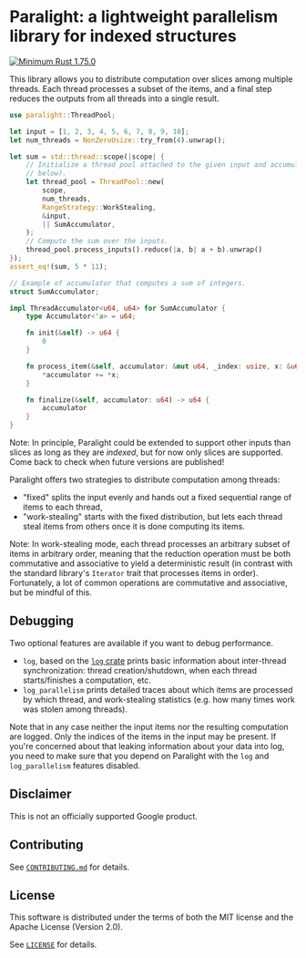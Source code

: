 # Paralight: a lightweight parallelism library for indexed structures

[![Minimum Rust 1.75.0](https://img.shields.io/badge/rust-1.75.0%2B-orange.svg?logo=rust)](https://releases.rs/docs/1.75.0/)

This library allows you to distribute computation over slices among multiple
threads. Each thread processes a subset of the items, and a final step reduces
the outputs from all threads into a single result.

```rust
use paralight::ThreadPool;

let input = [1, 2, 3, 4, 5, 6, 7, 8, 9, 10];
let num_threads = NonZeroUsize::try_from(4).unwrap();

let sum = std::thread::scope(|scope| {
    // Initialize a thread pool attached to the given input and accumulator (see
    // below).
    let thread_pool = ThreadPool::new(
        scope,
        num_threads,
        RangeStrategy::WorkStealing,
        &input,
        || SumAccumulator,
    );
    // Compute the sum over the inputs.
    thread_pool.process_inputs().reduce(|a, b| a + b).unwrap()
});
assert_eq!(sum, 5 * 11);

// Example of accumulator that computes a sum of integers.
struct SumAccumulator;

impl ThreadAccumulator<u64, u64> for SumAccumulator {
    type Accumulator<'a> = u64;

    fn init(&self) -> u64 {
        0
    }

    fn process_item(&self, accumulator: &mut u64, _index: usize, x: &u64) {
        *accumulator += *x;
    }

    fn finalize(&self, accumulator: u64) -> u64 {
        accumulator
    }
}
```

Note: In principle, Paralight could be extended to support other inputs than
slices as long as they are *indexed*, but for now only slices are supported.
Come back to check when future versions are published!

Paralight offers two strategies to distribute computation among threads:
- "fixed" splits the input evenly and hands out a fixed sequential range of
  items to each thread,
- "work-stealing" starts with the fixed distribution, but lets each thread steal
  items from others once it is done computing its items.

Note: In work-stealing mode, each thread processes an arbitrary subset of items
in arbitrary order, meaning that the reduction operation must be both
commutative and associative to yield a deterministic result (in contrast with
the standard library's `Iterator` trait that processes items in order).
Fortunately, a lot of common operations are commutative and associative, but be
mindful of this.

## Debugging

Two optional features are available if you want to debug performance.

- `log`, based on the [`log` crate](https://crates.io/crates/log) prints basic
  information about inter-thread synchronization: thread creation/shutdown, when
  each thread starts/finishes a computation, etc.
- `log_parallelism` prints detailed traces about which items are processed by
  which thread, and work-stealing statistics (e.g. how many times work was
  stolen among threads).

Note that in any case neither the input items nor the resulting computation are
logged. Only the indices of the items in the input may be present. If you're
concerned about that leaking information about your data into log, you need to
make sure that you depend on Paralight with the `log` and `log_parallelism`
features disabled.

## Disclaimer

This is not an officially supported Google product.

## Contributing

See [`CONTRIBUTING.md`](CONTRIBUTING.md) for details.

## License

This software is distributed under the terms of both the MIT license and the
Apache License (Version 2.0).

See [`LICENSE`](LICENSE) for details.
